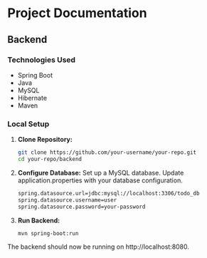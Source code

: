 # Project Documentation

## Backend

### Technologies Used
- Spring Boot
- Java
- MySQL
- Hibernate
- Maven

### Local Setup
1. **Clone Repository:**
   ```bash
   git clone https://github.com/your-username/your-repo.git
   cd your-repo/backend

2. **Configure Database:**
   Set up a MySQL database.
   Update application.properties with your database configuration.
   ```bash
   spring.datasource.url=jdbc:mysql://localhost:3306/todo_db
   spring.datasource.username=user
   spring.datasource.password=your-password

3. **Run Backend:**
   ```bash
   mvn spring-boot:run
The backend should now be running on http://localhost:8080.
